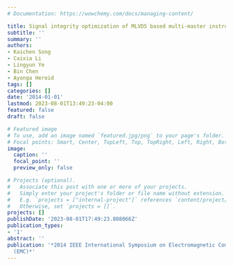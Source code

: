 ```yaml
---
# Documentation: https://wowchemy.com/docs/managing-content/

title: Signal integrity optimization of MLVDS based multi-master instrument bus
subtitle: ''
summary: ''
authors:
- Kaichen Song
- Caixia Li
- Lingyun Ye
- Bin Chen
- Ayonga Hereid
tags: []
categories: []
date: '2014-01-01'
lastmod: 2023-08-01T13:49:23-04:00
featured: false
draft: false

# Featured image
# To use, add an image named `featured.jpg/png` to your page's folder.
# Focal points: Smart, Center, TopLeft, Top, TopRight, Left, Right, BottomLeft, Bottom, BottomRight.
image:
  caption: ''
  focal_point: ''
  preview_only: false

# Projects (optional).
#   Associate this post with one or more of your projects.
#   Simply enter your project's folder or file name without extension.
#   E.g. `projects = ["internal-project"]` references `content/project/deep-learning/index.md`.
#   Otherwise, set `projects = []`.
projects: []
publishDate: '2023-08-01T17:49:23.808066Z'
publication_types:
- '1'
abstract: ''
publication: '*2014 IEEE International Symposium on Electromagnetic Compatibility
  (EMC)*'
---
```

